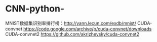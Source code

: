 # CNN-python-
MNIST数据集识别率排行榜：http://yann.lecun.com/exdb/mnist/
CUDA-convnet  https://code.google.com/archive/p/cuda-convnet/downloads
CUDA-convnet2  https://github.com/akrizhevsky/cuda-convnet2
